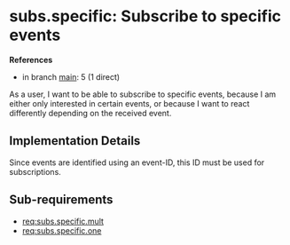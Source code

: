 # subs.specific: Subscribe to specific events

**References**

- in branch [main](https://github.com/mhatzl/evident/tree/main): 5 (1 direct)

As a user, I want to be able to subscribe to specific events, because I am either only interested in certain events, or because I want to react differently depending on the received event.

## Implementation Details

Since events are identified using an event-ID, this ID must be used for subscriptions.

## Sub-requirements

- [req:subs.specific.mult](5-REQ-subs.specific.mult)
- [req:subs.specific.one](5-REQ-subs.specific.one)
